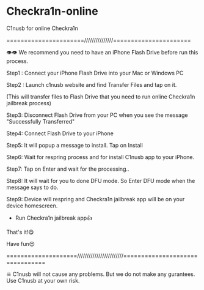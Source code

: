 # Checkra1n-online
C1nusb for online Checkra1n

======================///////////////======================

👁👁 We recommend you need to have an iPhone Flash Drive before run this process.

Step1 : Connect your iPhone Flash Drive into your Mac or Windows PC

Step2 : Launch c1nusb website and find Transfer Files and tap on it. 

(This will transfer files to Flash Drive that you need to run online Checkra1n jailbreak process)

Step3: Disconnect Flash Drive from your PC when you see the message "Successfully Transferred"

Step4: Connect Flash Drive to your iPhone

Step5: It will popup a message to install. Tap on Install

Step6: Wait for respring process and for install C1nusb app to your iPhone.

Step7: Tap on Enter and wait for the processing..

Step8: It will wait for you to done DFU mode. So Enter DFU mode when the message says to do.

Step9: Device will respring and Checkra1n jailbreak app will be on your device homescreen.

* Run Checkra1n jailbreak app👍

That's it!😋

Have fun😍

====================////////////////////////================================

☠ C1nusb will not cause any problems. But we do not make any gurantees. Use C1nusb at your own risk.  
